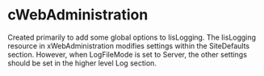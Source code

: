 # cWebAdministration
Created primarily to add some global options to IisLogging. The IisLogging resource in xWebAdministration modifies settings within the SiteDefaults section. However, when LogFileMode is set to Server, the other settings should be set in the higher level Log section.
